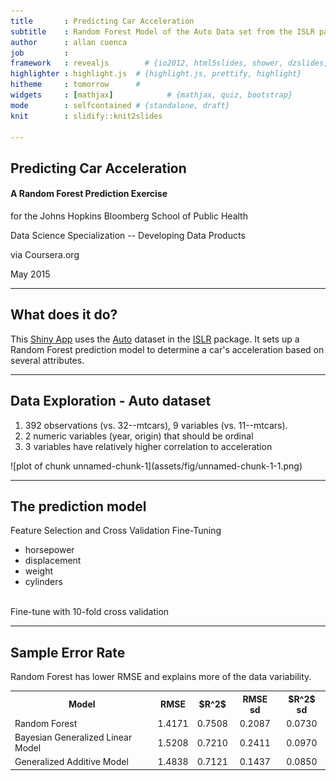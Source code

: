 ```yaml
---
title       : Predicting Car Acceleration 
subtitle    : Random Forest Model of the Auto Data set from the ISLR package
author      : allan cuenca
job         : 
framework   : revealjs        # {io2012, html5slides, shower, dzslides, ...}
highlighter : highlight.js  # {highlight.js, prettify, highlight}
hitheme     : tomorrow      # 
widgets     : [mathjax]            # {mathjax, quiz, bootstrap}
mode        : selfcontained # {standalone, draft}
knit        : slidify::knit2slides

---
```


## Predicting Car Acceleration

#### A Random Forest Prediction Exercise


for the Johns Hopkins Bloomberg School of Public Health
<p><span style="font-size:14pts;">Data Science Specialization -- Developing Data Products
<p>via Coursera.org</span>

May 2015

---

## What does it do?

This [Shiny App](https://kawenks.shinyapps.io/JHBSPH_DevDataProd) uses the [Auto](http://www.inside-r.org/packages/cran/ISLR/docs/Auto) dataset in the [ISLR](http://cran.r-project.org/web/packages/ISLR/ISLR.pdf) package. It sets up a Random Forest prediction model to determine a car's acceleration based on several attributes.  

---

## Data Exploration - Auto dataset

1. 392 observations (vs. 32--mtcars), 9 variables (vs. 11--mtcars). 
2. 2 numeric variables (year, origin) that should be ordinal
3. 3 variables have relatively higher correlation to acceleration
<div style="float:center;">
![plot of chunk unnamed-chunk-1](assets/fig/unnamed-chunk-1-1.png) 
</div>


---

## The prediction model

Feature Selection and Cross Validation Fine-Tuning

* horsepower  
* displacement  
* weight  
* cylinders
<p>
<p>
<div style="height:18pts">&nbsp;</div>
Fine-tune with 10-fold cross validation</p>



---

## Sample Error Rate


Random Forest has lower RMSE and explains more of the data variability.



<!-- html table generated in R 3.1.1 by xtable 1.7-4 package -->
<!-- Sat May 23 14:54:36 2015 -->
<table class=ErrRateTbl>
<tr> <th>  Model  </th> <th>  RMSE  </th> <th>  $R^2$  </th> <th>  RMSE sd  </th> <th>  $R^2$ sd  </th>  </tr>
  <tr> <td> Random Forest </td> <td align="center"> 1.4171 </td> <td align="center"> 0.7508 </td> <td align="center"> 0.2087 </td> <td align="center"> 0.0730 </td> </tr>
  <tr> <td> Bayesian Generalized Linear Model </td> <td align="center"> 1.5208 </td> <td align="center"> 0.7210 </td> <td align="center"> 0.2411 </td> <td align="center"> 0.0970 </td> </tr>
  <tr> <td> Generalized Additive Model </td> <td align="center"> 1.4838 </td> <td align="center"> 0.7121 </td> <td align="center"> 0.1437 </td> <td align="center"> 0.0850 </td> </tr>
   </table>







